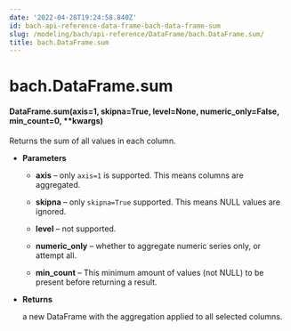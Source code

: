 ```yaml
---
date: '2022-04-28T19:24:58.840Z'
id: bach-api-reference-data-frame-bach-data-frame-sum
slug: /modeling/bach/api-reference/DataFrame/bach.DataFrame.sum/
title: bach.DataFrame.sum
---
```


# bach.DataFrame.sum


#### DataFrame.sum(axis=1, skipna=True, level=None, numeric_only=False, min_count=0, \*\*kwargs)
Returns the sum of all values in each column.


* **Parameters**

    
    * **axis** – only `axis=1` is supported. This means columns are aggregated.


    * **skipna** – only `skipna=True` supported. This means NULL values are ignored.


    * **level** – not supported.


    * **numeric_only** – whether to aggregate numeric series only, or attempt all.


    * **min_count** – This minimum amount of values (not NULL) to be present before returning a result.



* **Returns**

    a new DataFrame with the aggregation applied to all selected columns.


<!-- !! processed by numpydoc !! -->
